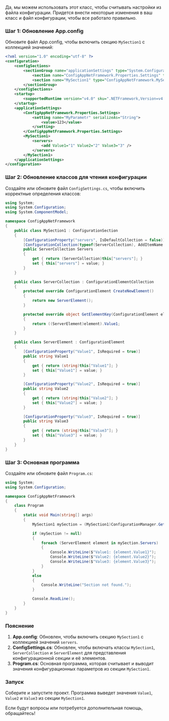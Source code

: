 Да, мы можем использовать этот класс, чтобы считывать настройки из файла конфигурации. Придется внести некоторые изменения в ваш класс и файл конфигурации, чтобы все работало правильно.

### Шаг 1: Обновление App.config

Обновите файл App.config, чтобы включить секцию `MySection1` с коллекцией значений:

```xml
<?xml version="1.0" encoding="utf-8" ?>
<configuration>
    <configSections>
        <sectionGroup name="applicationSettings" type="System.Configuration.ApplicationSettingsGroup, System, Version=4.0.0.0, Culture=neutral, PublicKeyToken=b77a5c561934e089">
            <section name="ConfigAppNetFramework.Properties.Settings" type="System.Configuration.ClientSettingsSection, System, Version=4.0.0.0, Culture=neutral, PublicKeyToken=b77a5c561934e089" requirePermission="false" />
            <section name="MySection1" type="ConfigAppNetFramework.MySection1, ConfigAppNetFramework" requirePermission="false" />
        </sectionGroup>
    </configSections>
    <startup>
        <supportedRuntime version="v4.0" sku=".NETFramework,Version=v4.8" />
    </startup>
    <applicationSettings>
        <ConfigAppNetFramework.Properties.Settings>
            <setting name="MyParametr" serializeAs="String">
                <value>123</value>
            </setting>
        </ConfigAppNetFramework.Properties.Settings>
        <MySection1>
            <servers>
                <add Value1="1" Value2="2" Value3="3" />
            </servers>
        </MySection1>
    </applicationSettings>
</configuration>
```

### Шаг 2: Обновление классов для чтения конфигурации

Создайте или обновите файл `ConfigSettings.cs`, чтобы включить корректные определения классов:

```csharp
using System;
using System.Configuration;
using System.ComponentModel;

namespace ConfigAppNetFramework
{
    public class MySection1 : ConfigurationSection
    {
        [ConfigurationProperty("servers", IsDefaultCollection = false)]
        [ConfigurationCollection(typeof(ServerCollection), AddItemName = "add")]
        public ServerCollection Servers
        {
            get { return (ServerCollection)this["servers"]; }
            set { this["servers"] = value; }
        }
    }

    public class ServerCollection : ConfigurationElementCollection
    {
        protected override ConfigurationElement CreateNewElement()
        {
            return new ServerElement();
        }

        protected override object GetElementKey(ConfigurationElement element)
        {
            return ((ServerElement)element).Value1;
        }
    }

    public class ServerElement : ConfigurationElement
    {
        [ConfigurationProperty("Value1", IsRequired = true)]
        public string Value1
        {
            get { return (string)this["Value1"]; }
            set { this["Value1"] = value; }
        }

        [ConfigurationProperty("Value2", IsRequired = true)]
        public string Value2
        {
            get { return (string)this["Value2"]; }
            set { this["Value2"] = value; }
        }

        [ConfigurationProperty("Value3", IsRequired = true)]
        public string Value3
        {
            get { return (string)this["Value3"]; }
            set { this["Value3"] = value; }
        }
    }
}
```

### Шаг 3: Основная программа

Создайте или обновите файл `Program.cs`:

```csharp
using System;
using System.Configuration;

namespace ConfigAppNetFramework
{
    class Program
    {
        static void Main(string[] args)
        {
            MySection1 mySection = (MySection1)ConfigurationManager.GetSection("applicationSettings/MySection1");

            if (mySection != null)
            {
                foreach (ServerElement element in mySection.Servers)
                {
                    Console.WriteLine($"Value1: {element.Value1}");
                    Console.WriteLine($"Value2: {element.Value2}");
                    Console.WriteLine($"Value3: {element.Value3}");
                }
            }
            else
            {
                Console.WriteLine("Section not found.");
            }

            Console.ReadLine();
        }
    }
}
```

### Пояснение

1. **App.config**: Обновлен, чтобы включить секцию `MySection1` с коллекцией значений `servers`.
2. **ConfigSettings.cs**: Обновлен, чтобы включать классы `MySection1`, `ServerCollection` и `ServerElement` для представления конфигурационной секции и её элементов.
3. **Program.cs**: Основная программа, которая считывает и выводит значения конфигурационных параметров из секции `MySection1`.

### Запуск

Соберите и запустите проект. Программа выведет значения `Value1`, `Value2` и `Value3` из секции `MySection1`.

Если будут вопросы или потребуется дополнительная помощь, обращайтесь!